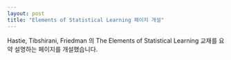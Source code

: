 ```yaml
---
layout: post
title: "Elements of Statistical Learning 페이지 개설"
---
```


Hastie, Tibshirani, Friedman 의 The Elements of Statistical Learning 교재를 요약 설명하는 페이지를 개설했습니다.

